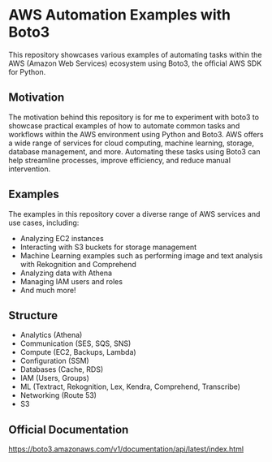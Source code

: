 # AWS Automation Examples with Boto3

This repository showcases various examples of automating tasks within the AWS (Amazon Web Services) ecosystem using Boto3, the official AWS SDK for Python.

## Motivation

The motivation behind this repository is for me to experiment with boto3 to showcase practical examples of how to automate common tasks and workflows within the AWS environment using Python and Boto3. AWS offers a wide range of services for cloud computing, machine learning, storage, database management, and more. Automating these tasks using Boto3 can help streamline processes, improve efficiency, and reduce manual intervention.


## Examples

The examples in this repository cover a diverse range of AWS services and use cases, including:

- Analyzing EC2 instances
- Interacting with S3 buckets for storage management
- Machine Learning examples such as performing image and text analysis with Rekognition and Comprehend
- Analyzing data with Athena
- Managing IAM users and roles
- And much more!

## Structure

* Analytics (Athena) 
* Communication (SES, SQS, SNS)
* Compute (EC2, Backups, Lambda)
* Configuration (SSM)
* Databases (Cache, RDS)
* IAM (Users, Groups)
* ML (Textract, Rekognition, Lex, Kendra, Comprehend, Transcribe)
* Networking (Route 53)
* S3 



## Official Documentation
https://boto3.amazonaws.com/v1/documentation/api/latest/index.html

